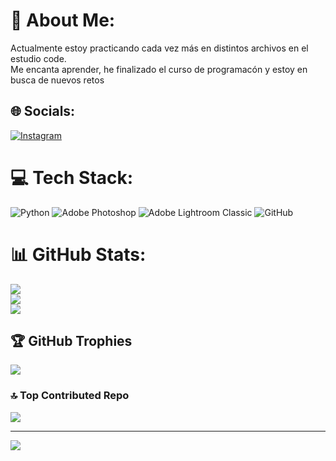# 💫 About Me:
Actualmente estoy practicando cada vez más en distintos archivos en el estudio code.<br>Me encanta aprender, he finalizado el curso de programacón y estoy en busca de nuevos retos


## 🌐 Socials:
[![Instagram](https://img.shields.io/badge/Instagram-%23E4405F.svg?logo=Instagram&logoColor=white)](https://instagram.com/bridaga2003) 

# 💻 Tech Stack:
![Python](https://img.shields.io/badge/python-3670A0?style=for-the-badge&logo=python&logoColor=ffdd54) ![Adobe Photoshop](https://img.shields.io/badge/adobe%20photoshop-%2331A8FF.svg?style=for-the-badge&logo=adobe%20photoshop&logoColor=white) ![Adobe Lightroom Classic](https://img.shields.io/badge/Adobe%20Lightroom%20Classic-31A8FF.svg?style=for-the-badge&logo=Adobe%20Lightroom%20Classic&logoColor=white) ![GitHub](https://img.shields.io/badge/github-%23121011.svg?style=for-the-badge&logo=github&logoColor=white)
# 📊 GitHub Stats:
![](https://github-readme-stats.vercel.app/api?username=Bri-21&theme=nightowl&hide_border=false&include_all_commits=false&count_private=false)<br/>
![](https://github-readme-streak-stats.herokuapp.com/?user=Bri-21&theme=nightowl&hide_border=false)<br/>
![](https://github-readme-stats.vercel.app/api/top-langs/?username=Bri-21&theme=nightowl&hide_border=false&include_all_commits=false&count_private=false&layout=compact)

## 🏆 GitHub Trophies
![](https://github-profile-trophy.vercel.app/?username=Bri-21&theme=radical&no-frame=false&no-bg=true&margin-w=4)

### 🔝 Top Contributed Repo
![](https://github-contributor-stats.vercel.app/api?username=Bri-21&limit=5&theme=dark&combine_all_yearly_contributions=true)

---
[![](https://visitcount.itsvg.in/api?id=Bri-21&icon=7&color=1)](https://visitcount.itsvg.in)

<!-- Proudly created with GPRM ( https://gprm.itsvg.in ) -->

